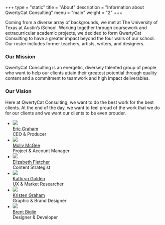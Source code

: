 +++
type = "static"
title = "About"
description = "Information about QwertyCat Consulting"
menu = "main"
weight = "2"
+++

Coming from a diverse array of backgrounds, we met at The University of Texas at Austin’s iSchool. Working together through coursework and extracurricular academic projects, we decided to form QwertyCat Consulting to have a greater impact beyond the four walls of our school. Our roster includes former teachers, artists, writers, and designers.

### Our Mission

QwertyCat Consulting is an energetic, diversely talented group of people who want to help our clients attain their greatest potential through quality content and a commitment to teamwork and high impact deliverables.

### Our Vision

Here at QwertyCat Consulting, we want to do the best work for the best clients. At the end of the day, we want to feel proud of the work that we do for our clients and we want our clients to be even prouder.

<ul>
  <li>
    <a class="about-item" href="http://erictgraham.com">
      <img class="profile" src="http://brentbiglin.github.io/public/images/eric.svg">
      <br>Eric Graham</a>
      <br> CEO & Producer
  </li>
  <li>
    <a class="about-item" href="http://mollykmcgee.com">
      <img class="profile" src="http://brentbiglin.github.io/public/images/molly.png">
      <br>Molly McGee</a>
      <br>Project & Account Manager
  </li>
  <li>
    <a class="about-item" href="http://sites.utexas.edu/elizabethreadsandwrites/">
      <img class="profile" src="http://brentbiglin.github.io/public/images/elizabeth.png">
      <br>Elizabeth Fletcher</a>
      <br>Content Strategist
  </li>
  <li>
    <a class="about-item" href="http://kathrynegolden.com">
      <img class="profile" src="http://brentbiglin.github.io/public/images/kate.png">
      <br>Kathryn Golden</a>
      <br>UX & Market Researcher
  </li>
  <li>
    <a class="about-item" href="http://kristengraham.com">
      <img class="profile" src="https://icon.now.sh/tag_faces/64/54AC58">
      <br>Kristen Graham</a>
      <br>Graphic & Brand Designer
  </li>
  <li>
    <a class="about-item" href="http://biglin.io">
      <img class="profile" src="http://brentbiglin.github.io/public/images/brent.png">
      <br>Brent Biglin</a>
      <br>Designer & Developer
  </li>
</ul>

